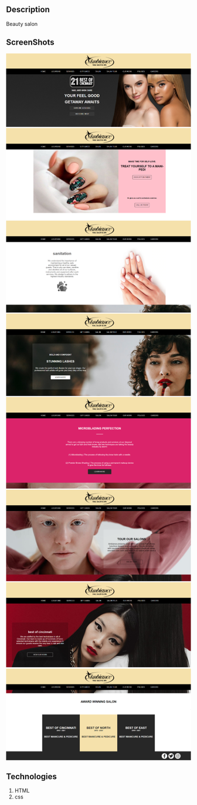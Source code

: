 ## Description

Beauty salon

## ScreenShots

![Alt text](./screen_shots/1.png?raw=true "screenshot_1")
![Alt text](./screen_shots/2.png?raw=true "screenshot_2")
![Alt text](./screen_shots/3.png?raw=true "screenshot_3")
![Alt text](./screen_shots/4.png?raw=true "screenshot_4")
![Alt text](./screen_shots/5.png?raw=true "screenshot_5")
![Alt text](./screen_shots/6.png?raw=true "screenshot_6")
![Alt text](./screen_shots/7.png?raw=true "screenshot_7")
![Alt text](./screen_shots/8.png?raw=true "screenshot_8")





## Technologies

1. HTML
2. css 
